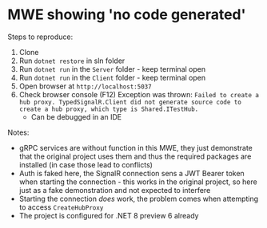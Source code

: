 # MWE showing 'no code generated'

Steps to reproduce:

1. Clone
2. Run `dotnet restore` in sln folder
3. Run `dotnet run` in the `Server` folder - keep terminal open
4. Run `dotnet run` in the `Client` folder - keep terminal open
5. Open browser at `http://localhost:5037`
6. Check browser console (F12) Exception was thrown: `Failed to create a hub proxy. TypedSignalR.Client did not generate source code to create a hub proxy, which type is Shared.ITestHub.`
    * Can be debugged in an IDE

Notes:

* gRPC services are without function in this MWE, they just demonstrate that the original project uses them and thus the required packages are installed (in case those lead to conflicts)
* Auth is faked here, the SignalR connection sens a JWT Bearer token when starting the connection - this works in the original project, so here just as a fake demonstration and not expected to interfere
* Starting the connection _does_ work, the problem comes when attempting to access `CreateHubProxy`
* The project is configured for .NET 8 preview 6 already